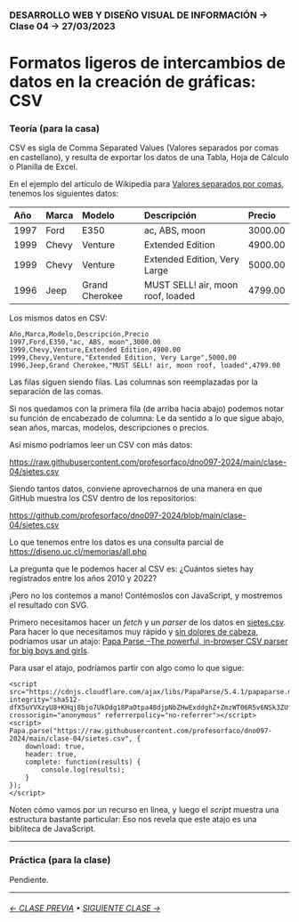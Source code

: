 ### DESARROLLO WEB Y DISEÑO VISUAL DE INFORMACIÓN → Clase 04 → 27/03/2023

# Formatos ligeros de intercambios de datos en la creación de gráficas: CSV

### Teoría (para la casa)

CSV es sigla de Comma Separated Values (Valores separados por comas en castellano), y resulta de exportar los datos de una Tabla, Hoja de Cálculo o Planilla de Excel.

En el ejemplo del artículo de Wikipedia para [Valores separados por comas](https://es.wikipedia.org/wiki/Valores_separados_por_comas), tenemos los siguientes datos:

| Año | Marca | Modelo | Descripción | Precio |
|:----|:-------|:-------|:------------|:-------|
| 1997	| Ford	| E350	| ac, ABS, moon	| 3000.00 |
| 1999	| Chevy	| Venture	| Extended Edition | 4900.00 |
| 1999 | Chevy | Venture | Extended Edition, Very Large	| 5000.00 |
| 1996 | Jeep | Grand Cherokee | MUST SELL! air, moon roof, loaded	| 4799.00 |

Los mismos datos en CSV:

```
Año,Marca,Modelo,Descripción,Precio
1997,Ford,E350,"ac, ABS, moon",3000.00
1999,Chevy,Venture,Extended Edition,4900.00
1999,Chevy,Venture,"Extended Edition, Very Large",5000.00
1996,Jeep,Grand Cherokee,"MUST SELL! air, moon roof, loaded",4799.00
```

Las filas siguen siendo filas. Las columnas son reemplazadas por la separación de las comas.

Si nos quedamos con la primera fila (de arriba hacia abajo) podemos notar su función de encabezado de columna: Le da sentido a lo que sigue abajo, sean años, marcas, modelos, descripciones o precios.

Así mismo podríamos leer un CSV con más datos: 

https://raw.githubusercontent.com/profesorfaco/dno097-2024/main/clase-04/sietes.csv

Siendo tantos datos, conviene aprovecharnos de una manera en que GitHub muestra los CSV dentro de los repositorios:

https://github.com/profesorfaco/dno097-2024/blob/main/clase-04/sietes.csv

Lo que tenemos entre los datos es una consulta parcial de https://diseno.uc.cl/memorias/all.php

La pregunta que le podemos hacer al CSV es: ¿Cuántos sietes hay registrados entre los años 2010 y 2022? 

¡Pero no los contemos a mano! Contémoslos con JavaScript, y mostremos el resultado con SVG.

Primero necesitamos hacer un *fetch* y un *parser* de los datos en [sietes.csv](https://raw.githubusercontent.com/profesorfaco/dno097-2024/main/clase-04/sietes.csv). Para hacer lo que necesitamos muy rápido y [sin dolores de cabeza](https://youtu.be/RfMkdvN-23o?feature=shared), podríamos usar un atajo: [Papa Parse –The powerful, in-browser CSV parser for big boys and girls](https://www.papaparse.com/).

Para usar el atajo, podríamos partir con algo como lo que sigue:

```
<script src="https://cdnjs.cloudflare.com/ajax/libs/PapaParse/5.4.1/papaparse.min.js" integrity="sha512-dfX5uYVXzyU8+KHqj8bjo7UkOdg18PaOtpa48djpNbZHwExddghZ+ZmzWT06R5v6NSk3ZUfsH6FNEDepLx9hPQ==" crossorigin="anonymous" referrerpolicy="no-referrer"></script>
<script>
Papa.parse("https://raw.githubusercontent.com/profesorfaco/dno097-2024/main/clase-04/sietes.csv", {
	download: true,
	header: true,
	complete: function(results) {
		console.log(results);
	}
});
</script>
```

Noten cómo vamos por un recurso en línea, y luego el *script* muestra una estructura bastante particular: Eso nos revela que este atajo es una bibliteca de JavaScript.

- - - - - - - - - - - - - - 

### Práctica (para la clase)

Pendiente.

- - - - - - - 

###### [← CLASE PREVIA](https://github.com/profesorfaco/dno097-2024/tree/main/clase-03) • [SIGUIENTE CLASE →](https://github.com/profesorfaco/dno097-2024/tree/main/clase-05)
